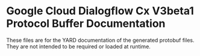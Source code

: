 # Google Cloud Dialogflow Cx V3beta1 Protocol Buffer Documentation

These files are for the YARD documentation of the generated protobuf files.
They are not intended to be required or loaded at runtime.
